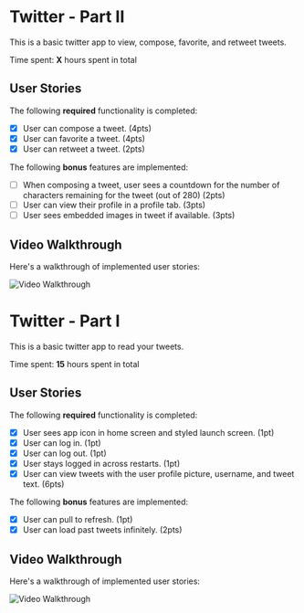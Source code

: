  # Twitter - Part II

 This is a basic twitter app to view, compose, favorite, and retweet tweets.

 Time spent: **X** hours spent in total

 ## User Stories

 The following **required** functionality is completed:

 - [x] User can compose a tweet. (4pts)
 - [x] User can favorite a tweet. (4pts)
 - [x] User can retweet a tweet. (2pts)

 The following **bonus** features are implemented:

 - [ ] When composing a tweet, user sees a countdown for the number of characters remaining for the tweet (out of 280) (2pts)
 - [ ] User can view their profile in a profile tab. (3pts)
 - [ ] User sees embedded images in tweet if available. (3pts)

 ## Video Walkthrough

 Here's a walkthrough of implemented user stories:

 <img src='http://i.imgur.com/link/to/your/gif/file.gif' title='Video Walkthrough' width='' alt='Video Walkthrough' />
 
 
 # Twitter - Part I

This is a basic twitter app to read your tweets.

Time spent: **15** hours spent in total

## User Stories

The following **required** functionality is completed:

- [x] User sees app icon in home screen and styled launch screen. (1pt)
- [x] User can log in. (1pt)
- [x] User can log out. (1pt)
- [x] User stays logged in across restarts. (1pt)
- [x] User can view tweets with the user profile picture, username, and tweet text. (6pts)

The following **bonus** features are implemented:

- [x] User can pull to refresh. (1pt)
- [x] User can load past tweets infinitely. (2pts)

## Video Walkthrough

Here's a walkthrough of implemented user stories:

<img src='https://s2.ezgif.com/save/ezgif-2-6e751d23f39e.gif
' title='Video Walkthrough' width='' alt='Video Walkthrough' />



